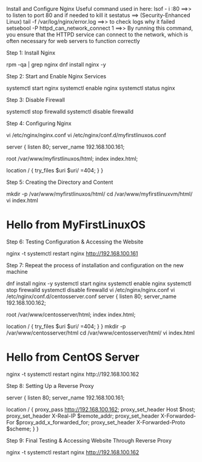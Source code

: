 Install and Configure Nginx
Useful command used in here:
lsof - i :80 ==>> to listen to port 80 and if needed to kill it
sestatus ==> (Security-Enhanced Linux)
tail -f /var/log/nginx/error.log   ==>> to check logs why it failed
setsebool -P httpd_can_network_connect 1   ==>>  By running this command, you ensure that the HTTPD service can connect to the network, which is often necessary for web servers to function correctly


Step 1: Install Nginx

rpm -qa | grep nginx
dnf install nginx -y

Step 2: Start and Enable Nginx Services

systemctl start nginx
systemctl enable nginx
systemctl status nginx

Step 3: Disable Firewall

systemctl stop firewalld
systemctl disable firewalld

Step 4: Configuring Nginx

vi /etc/nginx/nginx.conf
vi /etc/nginx/conf.d/myfirstlinuxos.conf

server {
  listen 80;
  server_name 192.168.100.161;
  
  root /var/www/myfirstlinuxos/html;
  index index.html;
  
  location / {
    try_files $uri $uri/ =404;
  }
}

Step 5: Creating the Directory and Content

mkdir -p /var/www/myfirstlinuxos/html/
cd /var/www/myfirstlinuxvm/html/
vi index.html
<h1> Hello from MyFirstLinuxOS </h1>

Step 6: Testing Configuration & Accessing the Website

nginx -t
systemctl restart nginx
http://192.168.100.161 

Step 7: Repeat the process of installation and configuration on the new machine

dnf install nginx -y
systemctl start nginx
systemctl enable nginx
systemctl stop firewalld
systemctl disable firewalld
vi /etc/nginx/nginx.conf
vi /etc/nginx/conf.d/centosserver.conf
server {
  listen 80;
  server_name 192.168.100.162;
  
  root /var/www/centosserver/html;
  index index.html;
  
  location / {
    try_files $uri $uri/ =404;
  }
}
mkdir -p /var/www/centosserver/html
cd /var/www/centosserver/html/
vi index.html
<h1>Hello from CentOS Server</h1>
nginx -t
systemctl restart nginx
http://192.168.100.162 

Step 8: Setting Up a Reverse Proxy

server {
  listen 80;
  server_name 192.168.100.161;
  
  location / {
    proxy_pass http://192.168.100.162;
    proxy_set_header Host $host;
    proxy_set_header X-Real-IP $remote_addr;
    proxy_set_header X-Forwarded-For $proxy_add_x_forwarded_for;
    proxy_set_header X-Forwarded-Proto $scheme;
  }
}

Step 9: Final Testing & Accessing Website Through Reverse Proxy

nginx -t
systemctl restart nginx
http://192.168.100.162
